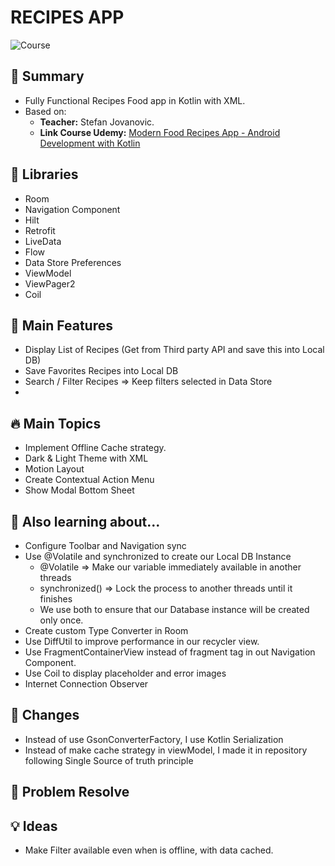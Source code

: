 # RECIPES APP

![Course](https://camo.githubusercontent.com/43f1140f4f5cf05334af18d88ad07118121fc7bed1aec36c581337e8fc941599/68747470733a2f2f692e706f7374696d672e63632f36707430475435342f5468756d626e61696c2d312e706e67)

## 🤖 Summary
- Fully Functional Recipes Food app in Kotlin with XML.
- Based on:
    - **Teacher:** Stefan Jovanovic.
    - **Link Course Udemy:** [Modern Food Recipes App - Android Development with Kotlin](https://www.udemy.com/course/modern-food-recipes-app-android-development-with-kotlin/)

## 💼 Libraries
- Room
- Navigation Component
- Hilt
- Retrofit
- LiveData
- Flow
- Data Store Preferences
- ViewModel
- ViewPager2
- Coil

## 🫡 Main Features
- Display List of Recipes (Get from Third party API and save this into Local DB)
- Save Favorites Recipes into Local DB
- Search / Filter Recipes => Keep filters selected in Data Store
- 

## 🔥 Main Topics
- Implement Offline Cache strategy. 
- Dark & Light Theme with XML 
- Motion Layout
- Create Contextual Action Menu
- Show Modal Bottom Sheet

## 🤔 Also learning about...
- Configure Toolbar and Navigation sync
- Use @Volatile and synchronized to create our Local DB Instance 
  - @Volatile => Make our variable immediately available in another threads
  - synchronized() => Lock the process to another threads until it finishes
  - We use both to ensure that our Database instance will be created only once.
- Create custom Type Converter in Room
- Use DiffUtil to improve performance in our recycler view.
- Use FragmentContainerView instead of fragment tag in out Navigation Component.
- Use Coil to display placeholder and error images
- Internet Connection Observer

## 🐙 Changes
- Instead of use GsonConverterFactory, I use Kotlin Serialization
- Instead of make cache strategy in viewModel, I made it in repository following Single Source of 
  truth principle

## 🤕 Problem Resolve


## 💡 Ideas
- Make Filter available even when is offline, with data cached.